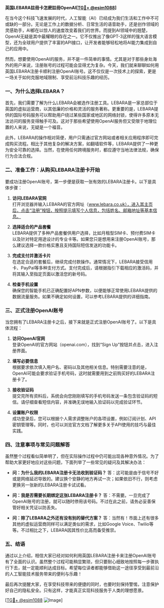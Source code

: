 **英国LEBARA註冊卡怎麽註冊OpenAI[[TG💪+ @esim1088](https://t.me/s/esim1088)]**

在当今这个科技飞速发展的时代，人工智能（AI）已经成为我们生活和工作中不可或缺的一部分。无论是工作上的数据分析、日常生活的语音助手，还是创作领域的灵感助手，AI都在以惊人的速度改变着我们的世界。而提到AI领域中的翘楚，OpenAI无疑是其中最耀眼的存在之一。它不仅推出了像GPT-3这样的强大语言模型，还为全球用户提供了丰富的API接口，让开发者能够轻松地将AI能力集成到自己的应用中。

然而，想要使用OpenAI的服务，并不是一件简单的事情。尤其是对于那些身处海外的用户来说，注册账号的过程可能会显得尤为复杂。今天，我们就来聊聊如何用英国LEBARA注册卡顺利注册OpenAI账号。这不仅仅是一次技术上的探索，更是一场关于如何克服地域限制、享受前沿科技乐趣的经历。

### 一、为什么选择LEBARA？

首先，我们需要了解为什么LEBARA会被选作注册工具。LEBARA是一家总部位于英国的虚拟运营商，以其低廉的价格和灵活的服务著称。更重要的是，LEBARA提供的国际号码服务可以帮助用户绕过某些国家或地区的网络封锁，使得许多原本无法访问的服务变得触手可及。这对于那些希望使用OpenAI服务但又受限于地理位置的人来说，无疑是一个福音。

此外，LEBARA的操作相对简便，用户只需通过官方网站或者相关应用程序即可完成购买流程。相比于其他复杂的解决方案，如翻墙软件等，LEBARA提供了一种更为安全可靠的选择。当然，在使用任何跨境服务时，都应遵守当地法律法规，确保行为合法合规。

### 二、准备工作：从购买LEBARA注册卡开始

要成功注册OpenAI账号，第一步便是获取一张有效的LEBARA注册卡。以下是具体步骤：

1. **访问LEBARA官网**  
   打开浏览器并输入LEBARA的官方网址（www.lebara.co.uk），进入其主页后，点击“注册”按钮，按照提示填写个人信息，包括姓名、邮箱地址等基本信息。

2. **选择适合的产品套餐**  
   LEBARA提供了多种产品套餐供用户选择，比如月租型SIM卡、预付费SIM卡以及针对特定用途设计的专业卡等。如果您只是想用来注册OpenAI账号，那么建议选择一款价格实惠且支持国际短信发送的功能卡。

3. **完成支付并激活卡片**  
   在选定合适的套餐后，继续完成付款操作。通常情况下，LEBARA接受信用卡、PayPal等多种支付方式。支付完成后，请根据指引下载相应的激活码，并将其输入至指定页面以激活您的新号码。

4. **检查手机设置**  
   确保您的智能手机已正确配置好APN参数，以便能够正常使用LEBARA提供的数据流量服务。如果不确定如何设置，可以参考LEBARA提供的详细指南。

### 三、正式注册OpenAI账号

当您拥有了LEBARA注册卡之后，接下来就是正式注册OpenAI账号了。以下是具体流程：

1. **访问OpenAI官网**  
   登录OpenAI的官方网站（openai.com），找到“Sign Up”按钮并点击，进入注册界面。

2. **填写必要信息**  
   根据要求依次填入用户名、密码以及其他相关信息。特别需要注意的是，OpenAI可能会要求验证手机号码，这时就需要用到之前购买好的LEBARA注册卡了。

3. **接收验证码**  
   提交完所有资料后，系统会向您刚刚填写的手机号码发送一条包含验证码的短信。请仔细查看短信内容，并准确无误地输入验证码以完成验证环节。

4. **设置账户权限**  
   成功登录后，您可以根据个人需求调整账户的各项设置，例如订阅计划、API密钥管理等。同时，也可以浏览官方文档了解更多关于API使用的技巧与最佳实践。

### 四、注意事项与常见问题解答

虽然整个过程看似简单明了，但在实际操作过程中仍可能出现各种意外情况。为了帮助大家更好地应对这些问题，下面列举了一些常见的疑问及其解决办法：

- **问：为什么我的LEBARA注册卡无法收到验证码？**
  答：这可能是由于信号不好或是网络延迟导致的。建议换个安静的地方再试一次；如果依旧不行，则考虑更换另一张新的LEBARA注册卡试试看。

- **问：我是否需要长期绑定这张LEBARA注册卡？**
  答：不需要。一旦完成了OpenAI账号的注册，就可以随时停用该号码。不过在此之前，请务必妥善保管好相关凭证以防丢失。

- **问：除了LEBARA之外还有没有别的替代方案？**
  答：当然有！市面上还有很多其他的虚拟运营商同样可以满足类似的需求，比如Google Voice、Twilio等等。不过相比之下，LEBARA因其性价比高而备受推崇。

### 五、结语

通过以上介绍，相信大家已经对如何利用英国LEBARA注册卡来注册OpenAI账号有了全面的认识。虽然整个过程可能稍显繁琐，但只要耐心细致地按照每一步骤执行下去，就一定能顺利达成目标。希望每位读者都能够借助这一途径享受到最前沿的人工智能技术服务带来的便利与乐趣！

最后再次提醒大家，在享受科技带来的便捷的同时，也要时刻保持警惕，注意保护好自己的隐私安全。只有这样，才能真正实现科技服务于人类的理想愿景。

[[TG💪+ @esim1088](https://t.me/s/esim1088) ![Image](https://i.postimg.cc/4NQfJmqS/Snipaste-2025-05-13-00-14-12.png)]
